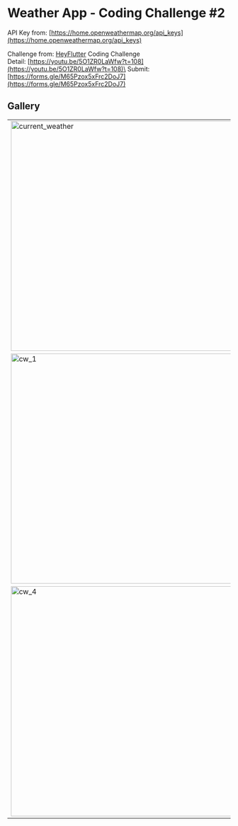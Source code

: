 # Weather App - Coding Challenge #2

API Key from: [https://home.openweathermap.org/api_keys](https://home.openweathermap.org/api_keys)

Challenge from: [HeyFlutter](https://www.youtube.com/@HeyFlutter) Coding Challenge\
Detail: [https://youtu.be/5O1ZR0LaWfw?t=108](https://youtu.be/5O1ZR0LaWfw?t=108)\
Submit: [https://forms.gle/M65Pzox5xFrc2DoJ7](https://forms.gle/M65Pzox5xFrc2DoJ7)

## Gallery

|                                                                                                                                                                                                                                                        |                                                                                                                                                                                                                                                        |                                                                                                                                                                                                                                          |
| ------------------------------------------------------------------------------------------------------------------------------------------------------------------------------------------------------------------------------------------------------ | ------------------------------------------------------------------------------------------------------------------------------------------------------------------------------------------------------------------------------------------------------ | ---------------------------------------------------------------------------------------------------------------------------------------------------------------------------------------------------------------------------------------- |
| <image src="https://raw.githubusercontent.com/indratrisnar/weather_app_challenge/main/pics/current_weather.gif" caption="" alt="current_weather" height="520" position="center" command="fill" option="q100" class="img-fluid" title=""  webp="false"> | <image src="https://raw.githubusercontent.com/indratrisnar/weather_app_challenge/main/pics/saved_locations.jpg" caption="" alt="saved_locations" height="520" position="center" command="fill" option="q100" class="img-fluid" title=""  webp="false"> | <image src="https://raw.githubusercontent.com/indratrisnar/weather_app_challenge/main/pics/search.jpg" caption="" alt="search" height="520" position="center" command="fill" option="q100" class="img-fluid" title=""  webp="false">     |
| <image src="https://raw.githubusercontent.com/indratrisnar/weather_app_challenge/main/pics/cw_1.jpg" caption="" alt="cw_1" height="520" position="center" command="fill" option="q100" class="img-fluid" title=""  webp="false">                       | <image src="https://raw.githubusercontent.com/indratrisnar/weather_app_challenge/main/pics/cw_2.jpg" caption="" alt="cw_2" height="520" position="center" command="fill" option="q100" class="img-fluid" title=""  webp="false">                       | <image src="https://raw.githubusercontent.com/indratrisnar/weather_app_challenge/main/pics/cw_3.jpg" caption="" alt="cw_3" height="520" position="center" command="fill" option="q100" class="img-fluid" title=""  webp="false">         |
| <image src="https://raw.githubusercontent.com/indratrisnar/weather_app_challenge/main/pics/cw_4.jpg" caption="" alt="cw_4" height="520" position="center" command="fill" option="q100" class="img-fluid" title=""  webp="false">                       | <image src="https://raw.githubusercontent.com/indratrisnar/weather_app_challenge/main/pics/cw_5.jpg" caption="" alt="cw_5" height="520" position="center" command="fill" option="q100" class="img-fluid" title=""  webp="false">                       | <image src="https://raw.githubusercontent.com/indratrisnar/weather_app_challenge/main/pics/add_city.jpg" caption="" alt="add_city" height="520" position="center" command="fill" option="q100" class="img-fluid" title=""  webp="false"> |
